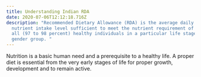 ```yaml
---
title: Understanding Indian RDA
date: 2020-07-06T12:12:18.716Z
description: "Recommended Dietary Allowance (RDA) is the average daily dietary
  nutrient intake level sufficient to meet the nutrient requirement of nearly
  all (97 to 98 percent) healthy individuals in a particular life stage and
  gender group. "
---
```

Nutrition is a basic human need and a prerequisite to a healthy life. A proper diet is essential from the very early stages of life for proper growth, development and to remain active. 